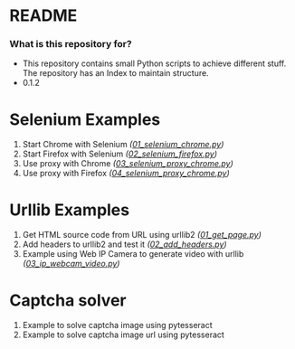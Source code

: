 # README #


### What is this repository for? ###

* This repository contains small Python scripts to achieve different stuff. The repository has an Index to maintain structure.
* 0.1.2

# Selenium Examples

1. Start Chrome with Selenium *([01_selenium_chrome.py](Selenium/01_selenium_chrome.py))*
2. Start Firefox with Selenium *([02_selenium_firefox.py](Selenium/02_selenium_firefox.py))*
3. Use proxy with Chrome *([03_selenium_proxy_chrome.py](Selenium/03_selenium_proxy_chrome.py))*
4. Use proxy with Firefox *([04_selenium_proxy_chrome.py](Selenium/04_selenium_proxy_chrome.py))*

# Urllib Examples

1. Get HTML source code from URL using urllib2 *([01_get_page.py](Urllib/01_get_page.py))*
2. Add headers to urllib2 and test it *([02_add_headers.py](Urllib/02_add_headers.py))*
3. Example using Web IP Camera to generate video with urllib *([03_ip_webcam_video.py](Urllib/03_ip_webcam_video.py))*

# Captcha solver

1. Example to solve captcha image using pytesseract
1. Example to solve captcha image url using pytesseract
